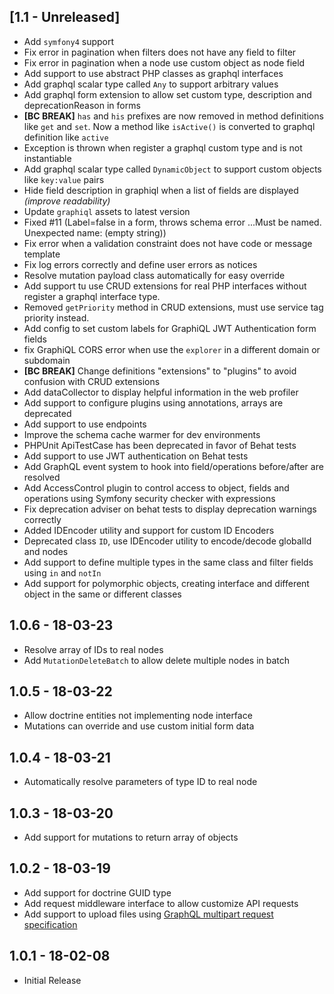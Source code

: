 [1.1 - Unreleased]
-----
 * Add `symfony4` support
 * Fix error in pagination when filters does not have any field to filter
 * Fix error in pagination when a node use custom object as node field
 * Add support to use abstract PHP classes as graphql interfaces
 * Add graphql scalar type called `Any` to support arbitrary values
 * Add graphql form extension to allow set custom type, description and deprecationReason in forms
 * **[BC BREAK]** `has` and `his` prefixes are now removed in method definitions like `get` and `set`. Now a method like `isActive()` is converted to graphql definition like `active`
 * Exception is thrown when register a graphql custom type and is not instantiable
 * Add graphql scalar type called `DynamicObject` to support custom objects like `key:value` pairs
 * Hide field description in graphiql when a list of fields are displayed _(improve readability)_
 * Update `graphiql` assets to latest version
 * Fixed #11 (Label=false in a form, throws schema error ...Must be named. Unexpected name: (empty string))
 * Fix error when a validation constraint does not have code or message template
 * Fix log errors correctly and define user errors as notices
 * Resolve mutation payload class automatically for easy override
 * Add support tu use CRUD extensions for real PHP interfaces without register a graphql interface type.
 * Removed `getPriority` method in CRUD extensions, must use service tag priority instead. 
 * Add config to set custom labels for GraphiQL JWT Authentication form fields
 * fix GraphiQL CORS error when use the `explorer` in a different domain or subdomain
 * **[BC BREAK]** Change definitions "extensions" to "plugins" to avoid confusion with CRUD extensions
 * Add dataCollector to display helpful information in the web profiler
 * Add support to configure plugins using annotations, arrays are deprecated
 * Add support to use endpoints
 * Improve the schema cache warmer for dev environments
 * PHPUnit ApiTestCase has been deprecated in favor of Behat tests
 * Add support to use JWT authentication on Behat tests
 * Add GraphQL event system to hook into field/operations before/after are resolved
 * Add AccessControl plugin to control access to object, fields and operations using Symfony security checker with expressions
 * Fix deprecation adviser on behat tests to display deprecation warnings correctly
 * Added IDEncoder utility and support for custom ID Encoders
 * Deprecated class `ID`, use IDEncoder utility to encode/decode globalId and nodes
 * Add support to define multiple types in the same class and filter fields using `in` and `notIn`
 * Add support for polymorphic objects, creating interface and different object in the same or different classes
 
1.0.6 - 18-03-23
----
 * Resolve array of IDs to real nodes
 * Add `MutationDeleteBatch` to allow delete multiple nodes in batch
 
1.0.5 - 18-03-22
----
 * Allow doctrine entities not implementing node interface
 * Mutations can override and use custom initial form data
 
1.0.4 - 18-03-21
----
 * Automatically resolve parameters of type ID to real node
 
1.0.3 - 18-03-20
----
 * Add support for mutations to return array of objects
 
1.0.2 - 18-03-19
----
 * Add support for doctrine GUID type
 * Add request middleware interface to allow customize API requests
 * Add support to upload files using [GraphQL multipart request specification](https://github.com/jaydenseric/graphql-multipart-request-spec)
 
1.0.1 - 18-02-08
-----
 * Initial Release
